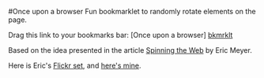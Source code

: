 #Once upon a browser
Fun bookmarklet to randomly rotate elements on the page.

Drag this link to your bookmarks bar: [Once upon a browser] [bkmrklt]

Based on the idea presented in the article [Spinning the Web](http://meyerweb.com/eric/thoughts/2011/06/03/spinning-the-web/) by Eric Meyer.

Here is Eric's [Flickr set](http://www.flickr.com/photos/meyerweb/sets/72157626750845115/with/5793617592/), and [here's mine](http://www.flickr.com/photos/bojanbjelic/sets/72157630173696042/).

[bkmrklt]: <javascript:Array.prototype.slice.call( document.getElementsByTagName('body')[0].getElementsByTagName('*') ).forEach(function(el){ ['-webkit-transform','-ms-transform','transform','MozTransform'].forEach(function(s){ if (el.style[s]!=undefined) { el.style[s]='rotate('+(Math.random()*120)+'deg)' } }) })>
